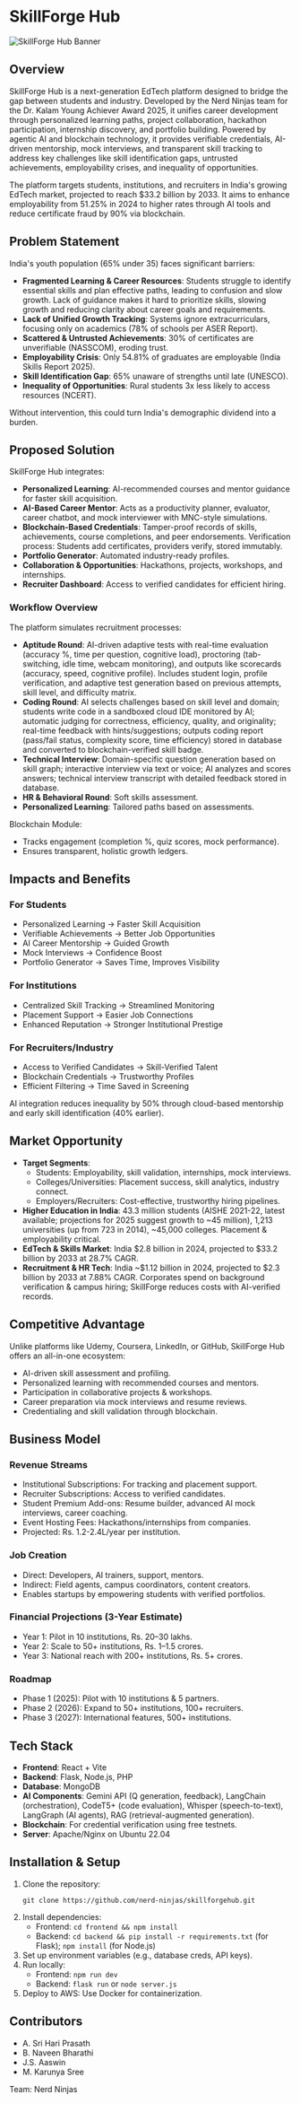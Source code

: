 # SkillForge Hub

![SkillForge Hub Banner](path/to/banner.png) <!-- Replace with actual image path if available -->

## Overview

SkillForge Hub is a next-generation EdTech platform designed to bridge the gap between students and industry. Developed by the Nerd Ninjas team for the Dr. Kalam Young Achiever Award 2025, it unifies career development through personalized learning paths, project collaboration, hackathon participation, internship discovery, and portfolio building. Powered by agentic AI and blockchain technology, it provides verifiable credentials, AI-driven mentorship, mock interviews, and transparent skill tracking to address key challenges like skill identification gaps, untrusted achievements, employability crises, and inequality of opportunities.

The platform targets students, institutions, and recruiters in India's growing EdTech market, projected to reach $33.2 billion by 2033. It aims to enhance employability from 51.25% in 2024 to higher rates through AI tools and reduce certificate fraud by 90% via blockchain.

## Problem Statement

India's youth population (65% under 35) faces significant barriers:
- **Fragmented Learning & Career Resources**: Students struggle to identify essential skills and plan effective paths, leading to confusion and slow growth. Lack of guidance makes it hard to prioritize skills, slowing growth and reducing clarity about career goals and requirements.
- **Lack of Unified Growth Tracking**: Systems ignore extracurriculars, focusing only on academics (78% of schools per ASER Report).
- **Scattered & Untrusted Achievements**: 30% of certificates are unverifiable (NASSCOM), eroding trust.
- **Employability Crisis**: Only 54.81% of graduates are employable (India Skills Report 2025).
- **Skill Identification Gap**: 65% unaware of strengths until late (UNESCO).
- **Inequality of Opportunities**: Rural students 3x less likely to access resources (NCERT).

Without intervention, this could turn India's demographic dividend into a burden.

## Proposed Solution

SkillForge Hub integrates:
- **Personalized Learning**: AI-recommended courses and mentor guidance for faster skill acquisition.
- **AI-Based Career Mentor**: Acts as a productivity planner, evaluator, career chatbot, and mock interviewer with MNC-style simulations.
- **Blockchain-Based Credentials**: Tamper-proof records of skills, achievements, course completions, and peer endorsements. Verification process: Students add certificates, providers verify, stored immutably.
- **Portfolio Generator**: Automated industry-ready profiles.
- **Collaboration & Opportunities**: Hackathons, projects, workshops, and internships.
- **Recruiter Dashboard**: Access to verified candidates for efficient hiring.

### Workflow Overview

The platform simulates recruitment processes:
- **Aptitude Round**: AI-driven adaptive tests with real-time evaluation (accuracy %, time per question, cognitive load), proctoring (tab-switching, idle time, webcam monitoring), and outputs like scorecards (accuracy, speed, cognitive profile). Includes student login, profile verification, and adaptive test generation based on previous attempts, skill level, and difficulty matrix.
- **Coding Round**: AI selects challenges based on skill level and domain; students write code in a sandboxed cloud IDE monitored by AI; automatic judging for correctness, efficiency, quality, and originality; real-time feedback with hints/suggestions; outputs coding report (pass/fail status, complexity score, time efficiency) stored in database and converted to blockchain-verified skill badge.
- **Technical Interview**: Domain-specific question generation based on skill graph; interactive interview via text or voice; AI analyzes and scores answers; technical interview transcript with detailed feedback stored in database.
- **HR & Behavioral Round**: Soft skills assessment.
- **Personalized Learning**: Tailored paths based on assessments.

Blockchain Module:
- Tracks engagement (completion %, quiz scores, mock performance).
- Ensures transparent, holistic growth ledgers.

## Impacts and Benefits

### For Students
- Personalized Learning → Faster Skill Acquisition
- Verifiable Achievements → Better Job Opportunities
- AI Career Mentorship → Guided Growth
- Mock Interviews → Confidence Boost
- Portfolio Generator → Saves Time, Improves Visibility

### For Institutions
- Centralized Skill Tracking → Streamlined Monitoring
- Placement Support → Easier Job Connections
- Enhanced Reputation → Stronger Institutional Prestige

### For Recruiters/Industry
- Access to Verified Candidates → Skill-Verified Talent
- Blockchain Credentials → Trustworthy Profiles
- Efficient Filtering → Time Saved in Screening

AI integration reduces inequality by 50% through cloud-based mentorship and early skill identification (40% earlier).

## Market Opportunity

- **Target Segments**:
  - Students: Employability, skill validation, internships, mock interviews.
  - Colleges/Universities: Placement success, skill analytics, industry connect.
  - Employers/Recruiters: Cost-effective, trustworthy hiring pipelines.
- **Higher Education in India**: 43.3 million students (AISHE 2021-22, latest available; projections for 2025 suggest growth to ~45 million), 1,213 universities (up from 723 in 2014), ~45,000 colleges. Placement & employability critical.
- **EdTech & Skills Market**: India $2.8 billion in 2024, projected to $33.2 billion by 2033 at 28.7% CAGR.
- **Recruitment & HR Tech**: India ~$1.12 billion in 2024, projected to $2.3 billion by 2033 at 7.88% CAGR. Corporates spend on background verification & campus hiring; SkillForge reduces costs with AI-verified records.

## Competitive Advantage

Unlike platforms like Udemy, Coursera, LinkedIn, or GitHub, SkillForge Hub offers an all-in-one ecosystem:
- AI-driven skill assessment and profiling.
- Personalized learning with recommended courses and mentors.
- Participation in collaborative projects & workshops.
- Career preparation via mock interviews and resume reviews.
- Credentialing and skill validation through blockchain.

## Business Model

### Revenue Streams
- Institutional Subscriptions: For tracking and placement support.
- Recruiter Subscriptions: Access to verified candidates.
- Student Premium Add-ons: Resume builder, advanced AI mock interviews, career coaching.
- Event Hosting Fees: Hackathons/internships from companies.
- Projected: Rs. 1.2-2.4L/year per institution.

### Job Creation
- Direct: Developers, AI trainers, support, mentors.
- Indirect: Field agents, campus coordinators, content creators.
- Enables startups by empowering students with verified portfolios.

### Financial Projections (3-Year Estimate)
- Year 1: Pilot in 10 institutions, Rs. 20–30 lakhs.
- Year 2: Scale to 50+ institutions, Rs. 1–1.5 crores.
- Year 3: National reach with 200+ institutions, Rs. 5+ crores.

### Roadmap
- Phase 1 (2025): Pilot with 10 institutions & 5 partners.
- Phase 2 (2026): Expand to 50+ institutions, 100+ recruiters.
- Phase 3 (2027): International features, 500+ institutions.

## Tech Stack

- **Frontend**: React + Vite
- **Backend**: Flask, Node.js, PHP
- **Database**: MongoDB
- **AI Components**: Gemini API (Q generation, feedback), LangChain (orchestration), CodeT5+ (code evaluation), Whisper (speech-to-text), LangGraph (AI agents), RAG (retrieval-augmented generation).
- **Blockchain**: For credential verification using free testnets.
- **Server**: Apache/Nginx on Ubuntu 22.04


## Installation & Setup

1. Clone the repository:
   ```
   git clone https://github.com/nerd-ninjas/skillforgehub.git
   ```
2. Install dependencies:
   - Frontend: `cd frontend && npm install`
   - Backend: `cd backend && pip install -r requirements.txt` (for Flask); `npm install` (for Node.js)
3. Set up environment variables (e.g., database creds, API keys).
4. Run locally:
   - Frontend: `npm run dev`
   - Backend: `flask run` or `node server.js`
5. Deploy to AWS: Use Docker for containerization.



## Contributors

- A. Sri Hari Prasath
- B. Naveen Bharathi
- J.S. Aaswin
- M. Karunya Sree

Team: Nerd Ninjas
